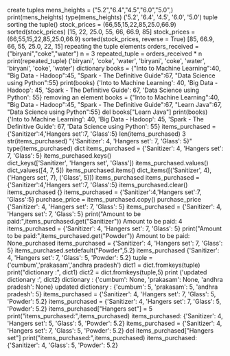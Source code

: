 create tuples
mens_heights = ("5.2","6.4","4.5","6.0","5.0",)
print(mens_heights)
type(mens_heights)
('5.2', '6.4', '4.5', '6.0', '5.0')
tuple
sorting the tuple()
stock_prices = (66,55,15,22,85,25.0,66.9)
sorted(stock_prices)
[15, 22, 25.0, 55, 66, 66.9, 85]
stock_prices = (66,55,15,22,85,25.0,66.9)
sorted(stock_prices, reverse = True)
​[85, 66.9, 66, 55, 25.0, 22, 15]
repeating the tuple elements
orders_received = ("biryani","coke","water")
n = 3
repeated_tuple = orders_received * n
print(repeated_tuple)
('biryani', 'coke', 'water', 'biryani', 'coke', 'water', 'biryani', 'coke', 'water')
dictionary
books = {"Into to Machine Learning":40,
        "Big Data - Hadoop":45,
         "Spark - The Definitive Guide":67,
         "Data Science using Python":55}
print(books)
{'Into to Machine Learning': 40, 'Big Data - Hadoop': 45, 'Spark - The Definitive Guide': 67, 'Data Science using Python': 55}
removing an element
books = {"Into to Machine Learning":40,
        "Big Data - Hadoop":45,
         "Spark - The Definitive Guide":67,
         "Learn Java":67,
         "Data Science using Python":55}
del books["Learn Java"]
print(books)
{'Into to Machine Learning': 40, 'Big Data - Hadoop': 45, 'Spark - The Definitive Guide': 67, 'Data Science using Python': 55}
items_purchased = {'Sanitizer':4,'Hangers set':7, 'Glass':5}
len(items_purchased)
3
str(items_purchased)
"{'Sanitizer': 4, 'Hangers set': 7, 'Glass': 5}"
type(items_purchased)
dict
items_purchased = {'Sanitizer': 4, 'Hangers set': 7, 'Glass': 5}
items_purchased.keys()                   
dict_keys(['Sanitizer', 'Hangers set', 'Glass'])
items_purchased.values()
dict_values([4, 7, 5])
items_purchased.items()
dict_items([('Sanitizer', 4), ('Hangers set', 7), ('Glass', 5)])
items_purchased
items_purchased = {'Sanitizer':4,'Hangers set':7, 'Glass':5}
items_purchased.clear()
items_purchased
{}
items_purchased = {'Sanitizer':4,'Hangers set':7, 'Glass':5}
purchase_price = items_purchased.copy()
purchase_price
​
{'Sanitizer': 4, 'Hangers set': 7, 'Glass': 5}
items_purchased = {'Sanitizer': 4, 'Hangers set': 7, 'Glass': 5}
print("Amount to be paid:",items_purchased.get("Sanitizer"))
Amount to be paid: 4
items_purchased = {'Sanitizer': 4, 'Hangers set': 7, 'Glass': 5}
print("Amount to be paid:",items_purchased.get("Powder"))
Amount to be paid: None_purchased
items_purchased = {'Sanitizer': 4, 'Hangers set': 7, 'Glass': 5}
items_purchased.setdefault("Powder",5.2)
items_purchased
{'Sanitizer': 4, 'Hangers set': 7, 'Glass': 5, 'Powder': 5.2}
tuple = ('cumbum','prakasam','andhra pradesh')
dict1 = dict.fromkeys(tuple)
print("dictionary :", dict1)
dict2 = dict.fromkeys(tuple,5)
print ('updated dictionary :', dict2)
dictionary : {'cumbum': None, 'prakasam': None, 'andhra pradesh': None}
updated dictionary : {'cumbum': 5, 'prakasam': 5, 'andhra pradesh': 5}
items_purchased = {'Sanitizer': 4, 'Hangers set': 7, 'Glass': 5, 'Powder': 5.2}
items_purchased = {'Sanitizer': 4, 'Hangers set': 7, 'Glass': 5, 'Powder': 5.2}
items_purchased["Hangers set"] = 5
print("items_purchased:",items_purchased)
items_purchased: {'Sanitizer': 4, 'Hangers set': 5, 'Glass': 5, 'Powder': 5.2}
items_purchased = {'Sanitizer': 4, 'Hangers set': 7, 'Glass': 5, 'Powder': 5.2}
del items_purchased["Hangers set"]
print("items_purchased:",items_purchased)
items_purchased: {'Sanitizer': 4, 'Glass': 5, 'Powder': 5.2}
​
